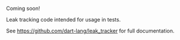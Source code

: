 Coming soon!

Leak tracking code intended for usage in tests.

See https://github.com/dart-lang/leak_tracker for full documentation.
